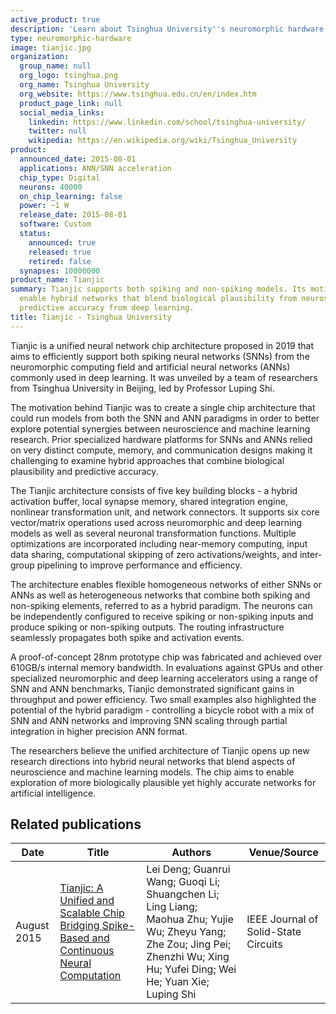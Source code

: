 ```yaml
---
active_product: true
description: 'Learn about Tsinghua University''s neuromorphic hardware: Tianjic'
type: neuromorphic-hardware
image: tianjic.jpg
organization:
  group_name: null
  org_logo: tsinghua.png
  org_name: Tsinghua University
  org_website: https://www.tsinghua.edu.cn/en/index.htm
  product_page_link: null
  social_media_links:
    linkedin: https://www.linkedin.com/school/tsinghua-university/
    twitter: null
    wikipedia: https://en.wikipedia.org/wiki/Tsinghua_University
product:
  announced_date: 2015-08-01
  applications: ANN/SNN acceleration
  chip_type: Digital
  neurons: 40000
  on_chip_learning: false
  power: ~1 W
  release_date: 2015-08-01
  software: Custom
  status:
    announced: true
    released: true
    retired: false
  synapses: 10000000
product_name: Tianjic
summary: Tianjic supports both spiking and non-spiking models. Its motivation is to
  enable hybrid networks that blend biological plausibility from neuroscience with
  predictive accuracy from deep learning.
title: Tianjic - Tsinghua University
---
```


Tianjic is a unified neural network chip architecture proposed in 2019 that aims to efficiently support both spiking neural networks (SNNs) from the neuromorphic computing field and artificial neural networks (ANNs) commonly used in deep learning. It was unveiled by a team of researchers from Tsinghua University in Beijing, led by Professor Luping Shi.

The motivation behind Tianjic was to create a single chip architecture that could run models from both the SNN and ANN paradigms in order to better explore potential synergies between neuroscience and machine learning research. Prior specialized hardware platforms for SNNs and ANNs relied on very distinct compute, memory, and communication designs making it challenging to examine hybrid approaches that combine biological plausibility and predictive accuracy. 

The Tianjic architecture consists of five key building blocks - a hybrid activation buffer, local synapse memory, shared integration engine, nonlinear transformation unit, and network connectors. It supports six core vector/matrix operations used across neuromorphic and deep learning models as well as several neuronal transformation functions. Multiple optimizations are incorporated including near-memory computing, input data sharing, computational skipping of zero activations/weights, and inter-group pipelining to improve performance and efficiency.

The architecture enables flexible homogeneous networks of either SNNs or ANNs as well as heterogeneous networks that combine both spiking and non-spiking elements, referred to as a hybrid paradigm. The neurons can be independently configured to receive spiking or non-spiking inputs and produce spiking or non-spiking outputs. The routing infrastructure seamlessly propagates both spike and activation events.

A proof-of-concept 28nm prototype chip was fabricated and achieved over 610GB/s internal memory bandwidth. In evaluations against GPUs and other specialized neuromorphic and deep learning accelerators using a range of SNN and ANN benchmarks, Tianjic demonstrated significant gains in throughput and power efficiency. Two small examples also highlighted the potential of the hybrid paradigm - controlling a bicycle robot with a mix of SNN and ANN networks and improving SNN scaling through partial integration in higher precision ANN format.

The researchers believe the unified architecture of Tianjic opens up new research directions into hybrid neural networks that blend aspects of neuroscience and machine learning models. The chip aims to enable exploration of more biologically plausible yet highly accurate networks for artificial intelligence.


## Related publications
| Date | Title | Authors  | Venue/Source |
|------|-------|----------|------------- |
| August 2015 | [Tianjic: A Unified and Scalable Chip Bridging Spike-Based and Continuous Neural Computation](https://ieeexplore.ieee.org/document/8998338) | Lei Deng; Guanrui Wang; Guoqi Li; Shuangchen Li; Ling Liang; Maohua Zhu; Yujie Wu; Zheyu Yang; Zhe Zou; Jing Pei; Zhenzhi Wu; Xing Hu; Yufei Ding; Wei He; Yuan Xie; Luping Shi | IEEE Journal of Solid-State Circuits |
